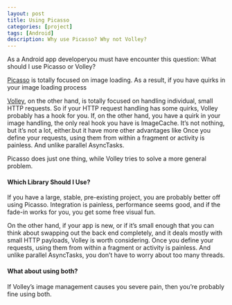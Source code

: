 ```yaml
---
layout: post
title: Using Picasso
categories: [project]
tags: [Android]
description: Why use Picasso? Why not Volley?
---
```


As a Android app developeryou must have encounter this question: What should I use Picasso or Volley?

[Picasso](http://square.github.io/picasso/) is totally focused on image loading. As a result, if you have quirks in your image loading process

[Volley](http://developer.android.com/training/volley/index.html), on the other hand, is totally focused on handling individual, small HTTP requests. So if your HTTP request handling has some quirks, Volley probably has a hook for you. If, on the other hand, you have a quirk in your image handling, the only real hook you have is ImageCache. It’s not nothing, but it’s not a lot, either.but it have more other advantages like Once you define your requests, using them from within a fragment or activity is painless. And unlike parallel AsyncTasks.

Picasso does just one thing, while Volley tries to solve a more general problem.

#### Which Library Should I Use?

If you have a large, stable, pre-existing project, you are probably better off using Picasso. Integration is painless, performance seems good, and if the fade-in works for you, you get some free visual fun.

On the other hand, if your app is new, or if it’s small enough that you can think about swapping out the back end completely, and it deals mostly with small HTTP payloads, Volley is worth considering. Once you define your requests, using them from within a fragment or activity is painless. And unlike parallel AsyncTasks, you don’t have to worry about too many threads.

#### What about using both?

If Volley’s image management causes you severe pain, then you’re probably fine using both.

